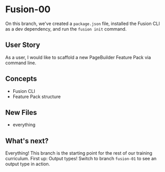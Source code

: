 # Fusion-00
On this branch, we've created a `package.json` file, installed the Fusion CLI as a dev dependency, and run the `fusion init` command.

## User Story
As a user, I would like to scaffold a new PageBuilder Feature Pack via command line.

## Concepts
- Fusion CLI
- Feature Pack structure

## New Files
- everything

## What's next?
Everything! This branch is the starting point for the rest of our training curriculum. First up: Output types! Switch to branch `fusion-01` to see an output type in action.
